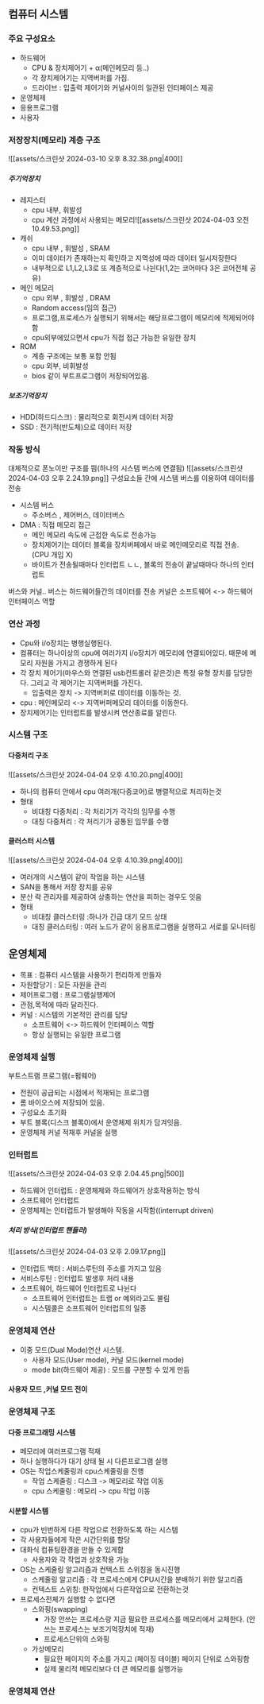 ## 컴퓨터 시스템
### 주요 구성요소
- 하드웨어
	- CPU & 장치제어기 + α(메인메모리 등..)
	- 각 장치제어기는 지역버퍼를 가짐.
	- 드라이브 : 입출력 제어기와 커널사이의 일관된 인터페이스 제공
- 운영체제
- 응용프로그램
- 사용자
### 저장장치(메모리) 계층 구조
![[assets/스크린샷 2024-03-10 오후 8.32.38.png|400]]
##### 주기억장치
- 레지스터
	- cpu 내부, 휘발성
	- cpu 계산 과정에서 사용되는 메모리![[assets/스크린샷 2024-04-03 오전 10.49.53.png]]
- 캐쉬
	- cpu 내부 , 휘발성 , SRAM
	- 이미 데이터가 존재하는지 확인하고 지역성에 따라 데이터 일시저장한다
	- 내부적으로 L1,L2,L3로 또 계층적으로 나뉜다(1,2는 코어마다 3은 코어전체 공유)
- 메인 메모리
	- cpu 외부 , 휘발성 , DRAM
	- Random access(임의 접근)
	- 프로그램,프로세스가 실행되기 위해서는 해당프로그램이 메모리에 적제되어야함
	- cpu외부에있으면서 cpu가 직접 접근 가능한 유일한 장치
- ROM
	- 계층 구조에는 보통 포함 안됨
	- cpu 외부, 비휘발성
	- bios 같이 부트프로그램이 저장되어있음.
##### 보조기억장치
- HDD(하드디스크) : 물리적으로 회전시켜 데이터 저장
- SSD : 전기적(반도체)으로 데이터 저장

### 작동 방식
대체적으로 폰노이만 구조를 띔(하나의 시스템 버스에 연결됨)
![[assets/스크린샷 2024-04-03 오후 2.24.19.png]]
구성요소들 간에 시스템 버스를 이용하여 데이터를 전송
- 시스템 버스
	- 주소버스 , 제어버스, 데이터버스
- DMA : 직접 메모리 접근
	- 메인 메모리 속도에 근접한 속도로 전송가능
	- 장치제어기는 데이터 블록을 장치버페에서 바로 메인메모리로 직접 전송. (CPU 개입 X)
	- 바이트가 전송될때마다 인터럽트 ㄴㄴ, 블록의 전송이 끝날때마다 하나의 인터럽트

버스와 커널.. 버스는 하드웨어들간의 데이터를 전송
커널은 소프트웨어 <-> 하드웨어 인터페이스 역할
### 연산 과정
- Cpu와 i/o장치는 병행실행된다.
- 컴퓨터는 하나이상의 cpu에 여러가지 i/o장치가 메모리에 연결되어있다. 때문에 메모리 자원을 가지고 경쟁하게 된다
- 각 장치 제어기(마우스와 연결된 usb컨트롤러 같은것)은 특정 유형 장치를 담당한다. 그리고 각 제어기는 지역버퍼를 가진다.
	- 입출력은 장치 -> 지역버퍼로 데이터를 이동하는 것.
- cpu :  메인메모리 <-> 지역버퍼메모리 데이터를 이동한다.
- 장치제어기는 인터럽트를 발생시켜 연산종료를 알린다.

###  시스템 구조
#### 다중처리 구조
![[assets/스크린샷 2024-04-04 오후 4.10.20.png|400]]
- 하나의 컴퓨터 안에서 cpu 여러개(다중코어)로 병렬적으로 처리하는것
- 형태
	- 비대칭 다중처리 : 각 처리기가 각각의 임무를 수행
	- 대칭 다중처리 : 각 처리기가 공통된 임무를 수행
#### 클러스터 시스템
![[assets/스크린샷 2024-04-04 오후 4.10.39.png|400]]
- 여러개의 시스템이 같이 작업을 하는 시스템
- SAN을 통해서 저장 장치를 공유
- 분산 락 관리자를 제공하여 상충하는 연산을 피하는 경우도 잇음
- 형태
	- 비대칭 클러스터링 :하나가 긴급 대기 모드 상태
	- 대칭 클러스터링 : 여러 노드가 같이 응용프로그램을 실행하고 서로를 모니터링

## 운영체제

- 목표 : 컴퓨터 시스템을 사용하기 편리하게 만들자
- 자원할당기 : 모든 자원을 관리
- 제어프로그램 : 프로그램실행제어
- 관점,목적에 따라 달라진다.
- 커널 : 시스템의 기본적인  관리를 담당
	- 소프트웨어 <-> 하드웨어 인터페이스 역할
	- 항상 실행되는 유일한 프로그램

### 운영체제 실행
부트스트램 프로그램(=펌웨어)
- 전원이 공급되는 시점에서 적재되는 프로그램
- 롬 바이오스에 저장되어 있음.
- 구성요소 초기화
- 부트 블록(디스크 블록0)에서 운영체제 위치가 담겨잇음.
- 운영체제 커널 적재후 커널을 실행

### 인터럽트
![[assets/스크린샷 2024-04-03 오후 2.04.45.png|500]]
- 하드웨어 인터럽트 : 운영체제와 하드웨어가 상호작용하는 방식
- 소프트웨어 인터럽트
- 운영체제는 인터럽트가 발생해야 작동을 시작함((interrupt driven)
##### 처리 방식(인터럽트 핸들러)
![[assets/스크린샷 2024-04-03 오후 2.09.17.png]]
 - 인터럽트 백터 : 서비스루틴의 주소를 가지고 있음
 - 서비스루틴 : 인터럽트 발생후 처리 내용
 - 소프트웨어, 하드웨어 인터럽트로 나뉜다
	 - 소프트웨어 인터럽트는 트랩 or 예외라고도 불림
	 - 시스템콜은 소프트웨어 인터럽트의 일종

### 운영체제 연산
- 이중 모드(Dual Mode)연산 시스템.
	- 사용자 모드(User mode), 커널 모드(kernel mode)
	- mode bit(하드웨어 제공) : 모드를 구분할 수 있게 만듬
#### 사용자 모드 ,커널 모드 전이


### 운영체제 구조
#### 다중 프로그래밍 시스템
- 메모리에 여러프로그램 적재
- 하나 실행하다가 대기 상태 될 시 다른프로그램 실행
- OS는 작업스케줄링과 cpu스케줄링을 진행
	- 작업 스케줄링 : 디스크 -> 메모리로 작업 이동
	- cpu 스케줄링 : 메모리 -> cpu 작업 이동
#### 시분할 시스템
- cpu가 빈번하게 다른 작업으로 전환하도록 하는 시스템
- 각 사용자들에게 작은 시간단위를 할당
- 대화식 컴퓨팅환경을 만들 수 있게함
	- 사용자와 각 작업과 상호작용 가능
- OS는 스케줄링 알고리즘과 컨텍스트 스위칭을 동시진행
	- 스케줄링 알고리즘 : 각 프로세스에게 CPU시간을 분배하기 위한 알고리즘
	- 컨텍스트 스위칭: 한작업에서 다른작업으로 전환하는것
- 프로세스전체가 실행할 수 없다면
	- 스와핑(swapping)
		- 가장 안쓰는 프로세스랑 지금 필요한 프로세스를 메모리에서 교체한다. (안쓰는 프로세스는 보조기억장치에 적재)
		- 프로세스단위의 스와핑
	- 가상메모리
		- 필요한 페이지의 주소를 가지고 (페이징 테이블) 페이지 단위로 스와핑함
		- 실제 물리적 메모리보다 더 큰 메모리를 실행가능

### 운영체제 연산
